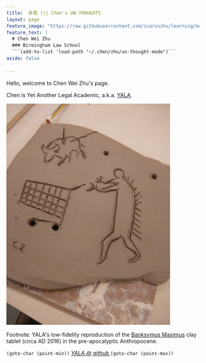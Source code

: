 ```yaml
---
title:  非思 ||| Chen's UN-THOUGHTS
layout: page
feature_image: "https://raw.githubusercontent.com/icaruszhu/learning/master/image/Icarus%20Banksymus%20Maximus.jpg"
feature_text: |
  # Chen Wei Zhu 
  ### Birmingham Law School
  ```(add-to-list 'load-path "~/.chen/zhu/un-thought-mode")```
aside: false
      
---
```


Hello, welcome to Chen Wei Zhu's page.

Chen is Yet Another Legal Academic, a.k.a. [YALA](https://icaruszhu.github.io/). 





<img src="https://raw.githubusercontent.com/icaruszhu/learning/master/Banksymus-logo.jpg" alt="banksymus" style="zoom:60%;" />



Footnote: YALA's low-fidelity reproduction of the [Banksymus Maximus](http://news.bbc.co.uk/1/hi/entertainment/4563751.stm) clay tablet  (circa AD 2016) in the pre-apocalyptic Anthropocene. 



 ```(goto-char (point-min))``` 
[_YALA @ github_  ](https://github.com/icaruszhu)
```(goto-char (point-max))``` 